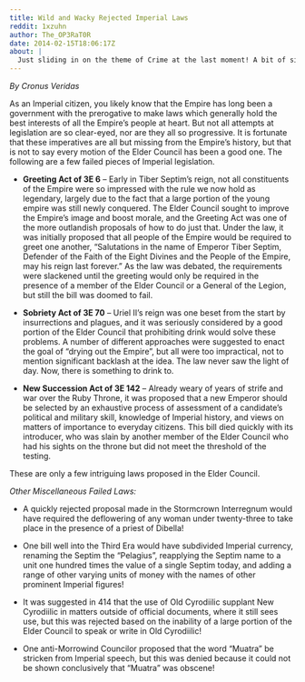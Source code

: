 ```yaml
---
title: Wild and Wacky Rejected Imperial Laws
reddit: 1xzuhn
author: The_OP3RaT0R
date: 2014-02-15T18:06:17Z
about: |
  Just sliding in on the theme of Crime at the last moment! A bit of silliness.
---
```


*By Cronus Veridas*

As an Imperial citizen, you likely know that the Empire has long been a
government with the prerogative to make laws which generally hold the best
interests of all the Empire’s people at heart. But not all attempts at
legislation are so clear-eyed, nor are they all so progressive. It is fortunate
that these imperatives are all but missing from the Empire’s history, but that
is not to say every motion of the Elder Council has been a good one. The
following are a few failed pieces of Imperial legislation.

- **Greeting Act of 3E 6** – Early in Tiber Septim’s reign, not all constituents
  of the Empire were so impressed with the rule we now hold as legendary,
  largely due to the fact that a large portion of the young empire was still
  newly conquered. The Elder Council sought to improve the Empire’s image and
  boost morale, and the Greeting Act was one of the more outlandish proposals of
  how to do just that. Under the law, it was initially proposed that all people
  of the Empire would be required to greet one another, “Salutations in the name
  of Emperor Tiber Septim, Defender of the Faith of the Eight Divines and the
  People of the Empire, may his reign last forever.” As the law was debated, the
  requirements were slackened until the greeting would only be required in the
  presence of a member of the Elder Council or a General of the Legion, but
  still the bill was doomed to fail.

- **Sobriety Act of 3E 70** – Uriel II’s reign was one beset from the start by
  insurrections and plagues, and it was seriously considered by a good portion
  of the Elder Council that prohibiting drink would solve these problems. A
  number of different approaches were suggested to enact the goal of “drying out
  the Empire”, but all were too impractical, not to mention significant backlash
  at the idea. The law never saw the light of day. Now, there is something to
  drink to.

- **New Succession Act of 3E 142** – Already weary of years of strife and war
  over the Ruby Throne, it was proposed that a new Emperor should be selected by
  an exhaustive process of assessment of a candidate’s political and military
  skill, knowledge of Imperial history, and views on matters of importance to
  everyday citizens. This bill died quickly with its introducer, who was slain
  by another member of the Elder Council who had his sights on the throne but
  did not meet the threshold of the testing.

These are only a few intriguing laws proposed in the Elder Council.

*Other Miscellaneous Failed Laws:*

- A quickly rejected proposal made in the Stormcrown Interregnum would have
  required the deflowering of any woman under twenty-three to take place in the
  presence of a priest of Dibella!

- One bill well into the Third Era would have subdivided Imperial currency,
  renaming the Septim the “Pelagius”, reapplying the Septim name to a unit one
  hundred times the value of a single Septim today, and adding a range of other
  varying units of money with the names of other prominent Imperial figures!

- It was suggested in 414 that the use of Old Cyrodiilic supplant New Cyrodiilic
  in matters outside of official documents, where it still sees use, but this
  was rejected based on the inability of a large portion of the Elder Council to
  speak or write in Old Cyrodiilic!

- One anti-Morrowind Councilor proposed that the word “Muatra” be stricken from
  Imperial speech, but this was denied because it could not be shown
  conclusively that “Muatra” was obscene!

